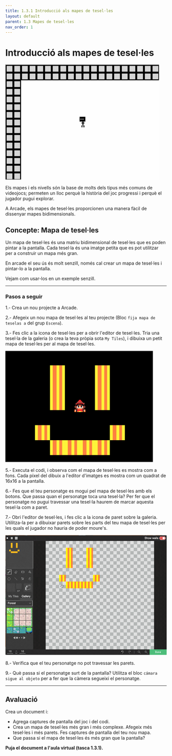 ```yaml
---
title: 1.3.1 Introducció als mapes de tesel·les
layout: default 
parent: 1.3 Mapes de tesel·les
nav_order: 1
---
```


# Introducció als mapes de tesel·les

![](../../images/downloaded_intro.gif)

Els mapes i els nivells són la base de molts dels tipus més comuns de videojocs; permeten un lloc perquè la història del joc progressi i perquè el jugador pugui explorar.

A Arcade, els mapes de tesel·les proporcionen una manera fàcil de dissenyar mapes bidimensionals.

## Concepte: Mapa de tesel·les

Un mapa de tesel·les és una matriu bidimensional de tesel·les que es poden pintar a la pantalla. Cada tesel·la és una imatge petita que es pot utilitzar per a construir un mapa més gran.

En arcade el seu ús és molt senzill, només cal crear un mapa de tesel·les i pintar-lo a la pantalla. 

Vejam com usar-los en un exemple senzill.

---

### Pasos a seguir

1.- Crea un nou projecte a Arcade.

2.- Afegeix un nou mapa de tesel·les al teu projecte (Bloc `fija mapa de teselas a` del grup `Escena`).

3.- Fes clic a la icona de tesel·les per a obrir l'editor de tesel·les. Tria una tesel·la de la galeria (o crea la teva pròpia sota `My Tiles`), i dibuixa un petit mapa de tesel·les per al mapa de tesel·les.

![](../../images/tilemap-editor.png)

5.- Executa el codi, i observa com el mapa de tesel·les es mostra com a fons. Cada píxel del dibuix a l'editor d'imatges es mostra com un quadrat de 16x16 a la pantalla.

6.- Fes que el teu personatge es mogui pel mapa de tesel·les amb els botons. Que passa quan el personatge toca una tesel·la? Per fer que el personatge no pugui travessar  una tesel·la haurem de marcar aquesta tesel·la com a paret.

7.- Obri l'editor de tesel·les, i fes clic a la icona de paret sobre la galeria. Utilitza-la per a dibuixar parets sobre les parts del teu mapa de tesel·les per les quals el jugador no hauria de poder moure's.

![](../../images/drawing-walls.gif)

8.- Verifica que el teu personatge no pot travessar les parets.

9.- Què passa si el personatge surt de la pantalla? Utilitza el bloc `cámara sigue al objeto` per a fer que la càmera segueixi el personatge.

---

## Avaluació

Crea un document i:

- Agrega captures de pantalla del joc i del codi.
- Crea un mapa de tesel·les més gran i més complexe. Afegeix més tesel·les i més parets. Fes captures de pantalla del teu nou mapa.
- Que passa si el mapa de tesel·les és més gran que la pantalla?

**Puja el document a l'aula virtual (tasca 1.3.1).**